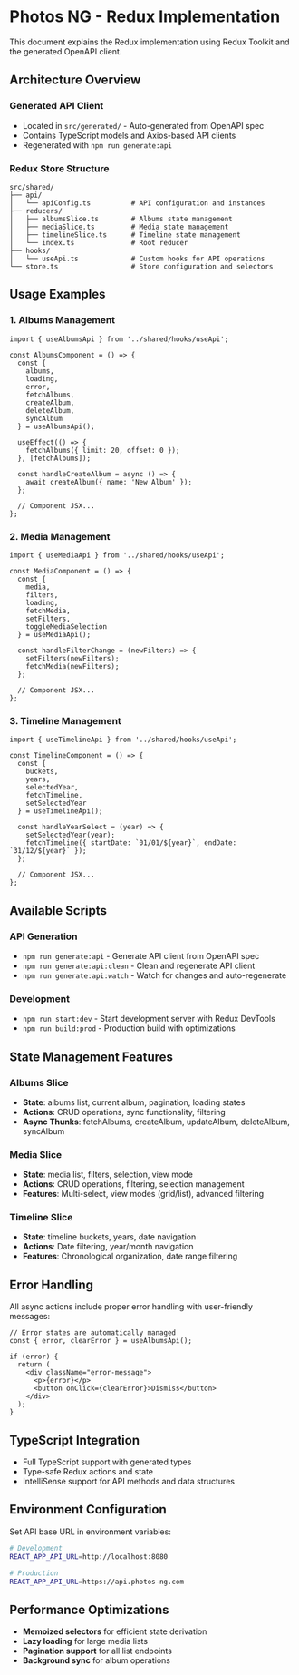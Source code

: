 # Photos NG - Redux Implementation

This document explains the Redux implementation using Redux Toolkit and the generated OpenAPI client.

## Architecture Overview

### Generated API Client
- Located in `src/generated/` - Auto-generated from OpenAPI spec
- Contains TypeScript models and Axios-based API clients
- Regenerated with `npm run generate:api`

### Redux Store Structure
```
src/shared/
├── api/
│   └── apiConfig.ts          # API configuration and instances
├── reducers/
│   ├── albumsSlice.ts        # Albums state management
│   ├── mediaSlice.ts         # Media state management
│   ├── timelineSlice.ts      # Timeline state management
│   └── index.ts              # Root reducer
├── hooks/
│   └── useApi.ts             # Custom hooks for API operations
└── store.ts                  # Store configuration and selectors
```

## Usage Examples

### 1. Albums Management

```tsx
import { useAlbumsApi } from '../shared/hooks/useApi';

const AlbumsComponent = () => {
  const {
    albums,
    loading,
    error,
    fetchAlbums,
    createAlbum,
    deleteAlbum,
    syncAlbum
  } = useAlbumsApi();

  useEffect(() => {
    fetchAlbums({ limit: 20, offset: 0 });
  }, [fetchAlbums]);

  const handleCreateAlbum = async () => {
    await createAlbum({ name: 'New Album' });
  };

  // Component JSX...
};
```

### 2. Media Management

```tsx
import { useMediaApi } from '../shared/hooks/useApi';

const MediaComponent = () => {
  const {
    media,
    filters,
    loading,
    fetchMedia,
    setFilters,
    toggleMediaSelection
  } = useMediaApi();

  const handleFilterChange = (newFilters) => {
    setFilters(newFilters);
    fetchMedia(newFilters);
  };

  // Component JSX...
};
```

### 3. Timeline Management

```tsx
import { useTimelineApi } from '../shared/hooks/useApi';

const TimelineComponent = () => {
  const {
    buckets,
    years,
    selectedYear,
    fetchTimeline,
    setSelectedYear
  } = useTimelineApi();

  const handleYearSelect = (year) => {
    setSelectedYear(year);
    fetchTimeline({ startDate: `01/01/${year}`, endDate: `31/12/${year}` });
  };

  // Component JSX...
};
```

## Available Scripts

### API Generation
- `npm run generate:api` - Generate API client from OpenAPI spec
- `npm run generate:api:clean` - Clean and regenerate API client
- `npm run generate:api:watch` - Watch for changes and auto-regenerate

### Development
- `npm run start:dev` - Start development server with Redux DevTools
- `npm run build:prod` - Production build with optimizations

## State Management Features

### Albums Slice
- **State**: albums list, current album, pagination, loading states
- **Actions**: CRUD operations, sync functionality, filtering
- **Async Thunks**: fetchAlbums, createAlbum, updateAlbum, deleteAlbum, syncAlbum

### Media Slice
- **State**: media list, filters, selection, view mode
- **Actions**: CRUD operations, filtering, selection management
- **Features**: Multi-select, view modes (grid/list), advanced filtering

### Timeline Slice
- **State**: timeline buckets, years, date navigation
- **Actions**: Date filtering, year/month navigation
- **Features**: Chronological organization, date range filtering

## Error Handling

All async actions include proper error handling with user-friendly messages:

```tsx
// Error states are automatically managed
const { error, clearError } = useAlbumsApi();

if (error) {
  return (
    <div className="error-message">
      <p>{error}</p>
      <button onClick={clearError}>Dismiss</button>
    </div>
  );
}
```

## TypeScript Integration

- Full TypeScript support with generated types
- Type-safe Redux actions and state
- IntelliSense support for API methods and data structures

## Environment Configuration

Set API base URL in environment variables:
```bash
# Development
REACT_APP_API_URL=http://localhost:8080

# Production  
REACT_APP_API_URL=https://api.photos-ng.com
```

## Performance Optimizations

- **Memoized selectors** for efficient state derivation
- **Lazy loading** for large media lists
- **Pagination support** for all list endpoints
- **Background sync** for album operations